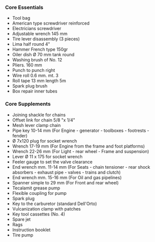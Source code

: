 ### Core Essentials
- Tool bag
- American type screwdriver reinforced
- Electricians screwdriver
- Adjustable wrench 145 mm
- Tire lever disassembly (3 pieces)
- Lima half round 4"
- Hammer French type 150gr
- Oiler dish Ø 70 mm tank round
- Washing brush of No. 12
- Pliers. 160 mm
- Punch to punch right
- Wire roll 0.6 mm. mt. 3
- Roll tape 13 mm length 5m
- Spark plug brush
- Box repair inner tubes

### Core Supplements
- Joining shackle for chains
- Offset link for chain 5/8 "x 1/4"
- Mesh lever clamp chain
- Pipe key 10-14 mm (For Engine - generator - toolboxes - footrests - fender)
- Ø 7x120 plug for socket wrench
- Wrench 17-19 mm (For Engine from the frame and foot platforms)
- Wrench 22-26 mm (For Light - rear wheel - Frame and suspension)
- Lever Ø 11 x 175 for socket wrench
- Feeler gauge to set the valve clearance
- End wrench mm. 11-14 mm (For Seats - chain tensioner - rear shock absorbers - exhaust pipe - valves - trains and clutch)
- End wrench mm. 15-16 mm (For Oil and gas pipelines)
- Spanner simple to 29 mm (For Front and rear wheel)
- Tecalamit grease pump
- Flexible coupling for pump
- Spark plug
- Key to the carburetor (standard Dell'Orto)
- Vulcanization clamp with patches
- Key tool cassettes (No. 4)
- Spare jet
- Rags
- Instruction booklet
- Tire pump